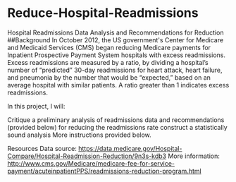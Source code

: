# Reduce-Hospital-Readmissions

Hospital Readmissions Data Analysis and Recommendations for Reduction
##Background
In October 2012, the US government's Center for Medicare and Medicaid Services (CMS) began reducing Medicare payments for Inpatient Prospective Payment System hospitals with excess readmissions. Excess readmissions are measured by a ratio, by dividing a hospital’s number of “predicted” 30-day readmissions for heart attack, heart failure, and pneumonia by the number that would be “expected,” based on an average hospital with similar patients. A ratio greater than 1 indicates excess readmissions.


In this project, I will:

Critique a preliminary analysis of readmissions data and recommendations (provided below) for reducing the readmissions rate
construct a statistically sound analysis
More instructions provided below.

Resources
Data source: https://data.medicare.gov/Hospital-Compare/Hospital-Readmission-Reduction/9n3s-kdb3
More information: http://www.cms.gov/Medicare/medicare-fee-for-service-payment/acuteinpatientPPS/readmissions-reduction-program.html


